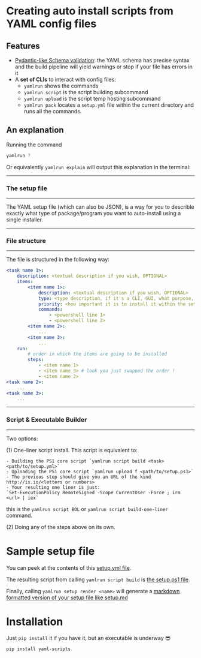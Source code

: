 # Creating auto install scripts from YAML config files

## Features

- [Pydantic-like Schema validation](#schema-valid): the YAML schema has precise syntax and the build pipeline will yield warnings or stop if your file has errors in it
- A **set of CLIs** to interact with config files:
    - `yamlrun` shows the commands
    - `yamlrun script` is the script building subcommand
    - `yamlrun upload` is the script temp hosting subcommand
    - `yamlrun pack` locates a `setup.yml` file within the current directory and runs all the commands.


## An explanation

Running the command

```powershell
yamlrun ?
```

Or equivalently `yamlrun explain` will output this explanation in the terminal:

---
### The setup file
---

The YAML setup file (which can also be JSON), is a way for you to describle exactly what type of package/program you
want to auto-install using a single installer.

---
### File structure 
---
The file is structured in the following way:
```yaml
<task name 1>:
    description: <textual description if you wish, OPTIONAL>
    items:
        <item name 1>:
            description: <textual description if you wish, OPTIONAL>
            type: <type description, if it's a CLI, GUI, what purpose, REQUIRED>
            priority: <how important it is to install it within the setup REQUIRED>
            commands:
                - <powershell line 1>
                - <powershell line 2>
        <item name 2>:
            ...
        <item name 3>:
            ...
    run:
        # order in which the items are going to be installed
        steps:
            - <item name 1>
            - <item name 3> # look you just swapped the order !
            - <item name 2>
<task name 2>:
    ...
<task name 3>:
    ...
```

---
### Script & Executable Builder 
---

Two options:

(1) One-liner script install. This script is equivalent to:

    - Building the PS1 core script `yamlrun script build <task> <path/to/setup.yml>`
    - Uploading the PS1 core script `yamlrun upload f <path/to/setup.ps1>`
    - The previous step should give you an URL of the kind http://ix.io/<letters or numbers>
    - Your resulting one liner is just:
    `Set-ExecutionPolicy RemoteSigned -Scope CurrentUser -Force ; irm <url> | iex`

this is the `yamlrun script BOL` or `yamlrun script build-one-liner` command.

(2) Doing any of the steps above on its own.

# Sample setup file

You can peek at the contents of this [setup.yml file](setup.yml).

The resulting script from calling `yamlrun script build` is [the setup.ps1 file](setup.ps1).

Finally, calling `yamlrun setup render <name>` will generate a [markdown formatted version of your setup file like setup.md](setup.md)

# Installation

Just `pip install` it if you have it, but an executable is underway 😎

```powershell
pip install yaml-scripts
```
